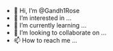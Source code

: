 - 👋 Hi, I’m @Gandh1Rose
- 👀 I’m interested in ...
- 🌱 I’m currently learning ...
- 💞️ I’m looking to collaborate on ...
- 📫 How to reach me ...

<!---
Gandh1Rose/Gandh1Rose is a ✨ special ✨ repository because its `README.md` (this file) appears on your GitHub profile.
You can click the Preview link to take a look at your changes.
--->
